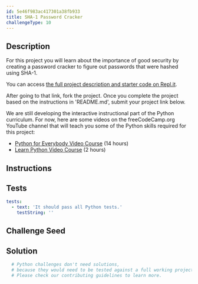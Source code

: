 ```yaml
---
id: 5e46f983ac417301a38fb933
title: SHA-1 Password Cracker
challengeType: 10
---
```


## Description
<section id='description'>
For this project you will learn about the importance of good security by creating a password cracker to figure out passwords that were hashed using SHA-1.

You can access <a href='https://repl.it/github/freeCodeCamp/boilerplate-SHA-1-password-cracker' target='_blank'>the full project description and starter code on Repl.it</a>.

After going to that link, fork the project. Once you complete the project based on the instructions in 'README.md', submit your project link below.

We are still developing the interactive instructional part of the Python curriculum. For now, here are some videos on the freeCodeCamp.org YouTube channel that will teach you some of the Python skills required for this project:
<ul>
  <li>
    <a href='https://www.freecodecamp.org/news/python-for-everybody/'>Python for Everybody Video Course</a> (14 hours)
  </li>
  <li>
    <a href='https://www.freecodecamp.org/news/learn-python-basics-in-depth-video-course/'>Learn Python Video Course</a> (2 hours)
  </li>
</ul>

</section>

## Instructions
<section id='instructions'>

</section>

## Tests
<section id='tests'>

```yml
tests:
  - text: 'It should pass all Python tests.'
    testString: ''

```

</section>

## Challenge Seed
<section id='challengeSeed'>

</section>

## Solution
<section id='solution'>

```py
  # Python challenges don't need solutions,
  # because they would need to be tested against a full working project.
  # Please check our contributing guidelines to learn more.
```

</section>
